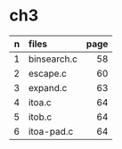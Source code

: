 # ch3

| n  | files       | page |
| -: | :-          | -:   |
| 1  | binsearch.c | 58   |
| 2  | escape.c    | 60   |
| 3  | expand.c    | 63   |
| 4  | itoa.c      | 64   |
| 5  | itob.c      | 64   |
| 6  | itoa-pad.c  | 64   |

